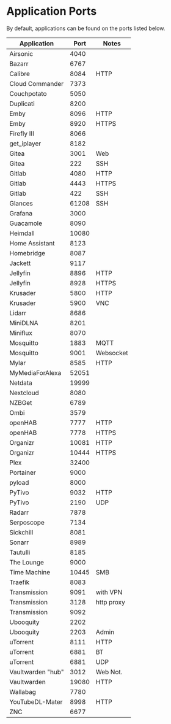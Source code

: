# Application Ports

By default, applications can be found on the ports listed below.

| Application       | Port   | Notes        |
|-------------------|--------|--------------|
| Airsonic          | 4040   |              |
| Bazarr            | 6767   |              |
| Calibre           | 8084   | HTTP         |
| Cloud Commander   | 7373   |              |
| Couchpotato       | 5050   |              |
| Duplicati         | 8200   |              |
| Emby              | 8096   | HTTP         |
| Emby              | 8920   | HTTPS        |
| Firefly III       | 8066   |              |
| get_iplayer       | 8182   |              |
| Gitea             | 3001   | Web          |
| Gitea             | 222    | SSH          |
| Gitlab            | 4080   | HTTP         |
| Gitlab            | 4443   | HTTPS        |
| Gitlab            | 422    | SSH          |
| Glances           | 61208  | SSH          |
| Grafana           | 3000   |              |
| Guacamole         | 8090   |              |
| Heimdall          | 10080  |              |
| Home Assistant    | 8123   |              |
| Homebridge        | 8087   |              |
| Jackett           | 9117   |              |
| Jellyfin          | 8896   | HTTP         |
| Jellyfin          | 8928   | HTTPS        |
| Krusader          | 5800   | HTTP         |
| Krusader          | 5900   | VNC          |
| Lidarr            | 8686   |              |
| MiniDLNA          | 8201   |              |
| Miniflux          | 8070   |              |
| Mosquitto         | 1883   | MQTT         |
| Mosquitto         | 9001   | Websocket    |
| Mylar             | 8585   | HTTP         |
| MyMediaForAlexa   | 52051  |              |
| Netdata           | 19999  |              |
| Nextcloud         | 8080   |              |
| NZBGet            | 6789   |              |
| Ombi              | 3579   |              |
| openHAB           | 7777   | HTTP         |
| openHAB           | 7778   | HTTPS        |
| Organizr          | 10081  | HTTP         |
| Organizr          | 10444  | HTTPS        |
| Plex              | 32400  |              |
| Portainer         | 9000   |              |
| pyload            | 8000   |              |
| PyTivo            | 9032   | HTTP         |
| PyTivo            | 2190   | UDP          |
| Radarr            | 7878   |              |
| Serposcope        | 7134   |              |
| Sickchill         | 8081   |              |
| Sonarr            | 8989   |              |
| Tautulli          | 8185   |              |
| The Lounge        | 9000   |              |
| Time Machine      | 10445  | SMB          |
| Traefik           | 8083   |              |
| Transmission      | 9091   | with VPN     |
| Transmission      | 3128   | http proxy   |
| Transmission      | 9092   |              |
| Ubooquity         | 2202   |              |
| Ubooquity         | 2203   | Admin        |
| uTorrent          | 8111   | HTTP         |
| uTorrent          | 6881   | BT           |
| uTorrent          | 6881   | UDP          |
| Vaultwarden "hub" | 3012   | Web Not.     |
| Vaultwarden       | 19080  | HTTP         |
| Wallabag          | 7780   |              |
| YouTubeDL-Mater   | 8998   | HTTP         |
| ZNC               | 6677   |              |
